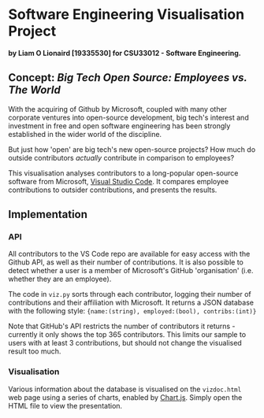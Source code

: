 # Software Engineering Visualisation Project

**by Liam O Lionaird [19335530] for CSU33012 - Software Engineering.**

## Concept: *Big Tech Open Source: Employees vs. The World*

With the acquiring of Github by Microsoft, coupled with many other corporate ventures into open-source development, big tech's interest and investment in free and open software engineering has been strongly established in the wider world of the discipline.

But just how 'open' are big tech's new open-source projects? How much do outside contributors *actually* contribute in comparison to employees?

This visualisation analyses contributors to a long-popular open-source software from Microsoft, [Visual Studio Code](https://github.com/microsoft/vscode). It compares employee contributions to outsider contributions, and presents the results.

## Implementation

### API

All contributors to the VS Code repo are available for easy access with the Github API, as well as their number of contributions. It is also possible to detect whether a user is a member of Microsoft's GitHub 'organisation' (i.e. whether they are an employee). 

The code in `viz.py` sorts through each contributor, logging their number of contributions and their affiliation with Microsoft. It returns a JSON database with the following style: ``{name:(string), employed:(bool), contribs:(int)}``

Note that GitHub's API restricts the number of contributors it returns - currently it only shows the top 365 contributors. This limits our sample to users with at least 3 contributions, but should not change the visualised result too much.

### Visualisation

Various information about the database is visualised on the `vizdoc.html` web page using a series of charts, enabled by [Chart.js](https://www.chartjs.org/). Simply open the HTML file to view the presentation.
